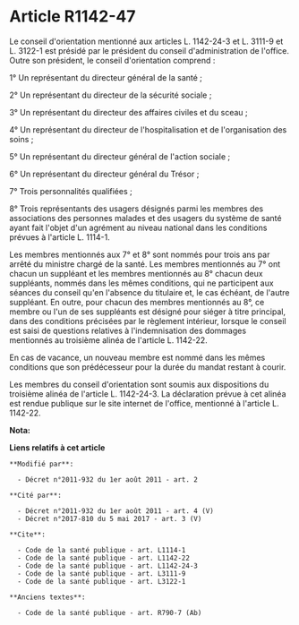 # Article R1142-47

Le conseil d'orientation mentionné aux articles L. 1142-24-3 et L. 3111-9 et L. 3122-1 est présidé par le président du
conseil d'administration de l'office. Outre son président, le conseil d'orientation comprend : 

1° Un représentant du directeur général de la santé ; 

2° Un représentant du directeur de la sécurité sociale ; 

3° Un représentant du directeur des affaires civiles et du sceau ; 

4° Un représentant du directeur de l'hospitalisation et de l'organisation des soins ; 

5° Un représentant du directeur général de l'action sociale ; 

6° Un représentant du directeur général du Trésor ; 

7° Trois personnalités qualifiées ; 

8° Trois représentants des usagers désignés parmi les membres des associations des personnes malades et des usagers du
système de santé ayant fait l'objet d'un agrément au niveau national dans les conditions prévues à l'article L. 1114-1. 

Les membres mentionnés aux 7° et 8° sont nommés pour trois ans par arrêté du ministre chargé de la santé. Les membres
mentionnés au 7° ont chacun un suppléant et les membres mentionnés au 8° chacun deux suppléants, nommés dans les mêmes
conditions, qui ne participent aux séances du conseil qu'en l'absence du titulaire et, le cas échéant, de l'autre suppléant.
En outre, pour chacun des membres mentionnés au 8°, ce membre ou l'un de ses suppléants est désigné pour siéger à titre
principal, dans des conditions précisées par le règlement intérieur, lorsque le conseil est saisi de questions relatives à
l'indemnisation des dommages mentionnés au troisième alinéa de l'article L. 1142-22. 

En cas de vacance, un nouveau membre est nommé dans les mêmes conditions que son prédécesseur pour la durée du mandat restant
à courir. 

Les membres du conseil d'orientation sont soumis aux dispositions du troisième alinéa de l'article L. 1142-24-3. La
déclaration prévue à cet alinéa est rendue publique sur le site internet de l'office, mentionné à l'article L. 1142-22.

**Nota:**



**Liens relatifs à cet article**

	**Modifié par**:

	  - Décret n°2011-932 du 1er août 2011 - art. 2

	**Cité par**:

	  - Décret n°2011-932 du 1er août 2011 - art. 4 (V)
	  - Décret n°2017-810 du 5 mai 2017 - art. 3 (V)

	**Cite**:

	  - Code de la santé publique - art. L1114-1
	  - Code de la santé publique - art. L1142-22
	  - Code de la santé publique - art. L1142-24-3
	  - Code de la santé publique - art. L3111-9
	  - Code de la santé publique - art. L3122-1

	**Anciens textes**:

	  - Code de la santé publique - art. R790-7 (Ab)

